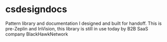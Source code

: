 # csdesigndocs
Pattern library and documentation I designed and built for handoff. This is pre-Zeplin and InVision, this library is still in use today by B2B SaaS company BlackHawkNetwork

